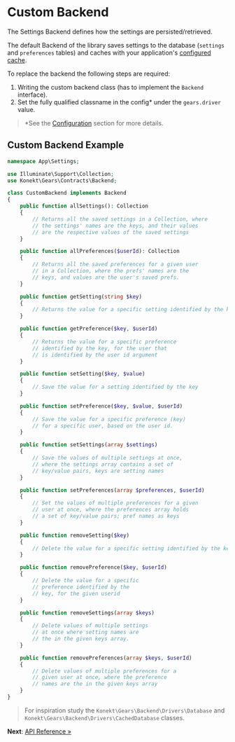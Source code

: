 # Custom Backend

The Settings Backend defines how the settings are persisted/retrieved.

The default Backend of the library saves settings to the database (`settings` and `preferences`
tables) and caches with your application's [configured cache](https://laravel.com/docs/7.x/cache).

To replace the backend the following steps are required:

1. Writing the custom backend class (has to implement the `Backend` interface).
2. Set the fully qualified classname in the config* under the `gears.driver` value.

> *See the [Configuration](configuration.md) section for more details.

## Custom Backend Example

```php
namespace App\Settings;

use Illuminate\Support\Collection;
use Konekt\Gears\Contracts\Backend;

class CustomBackend implements Backend
{
    public function allSettings(): Collection
    {
        // Returns all the saved settings in a Collection, where
        // the settings' names are the keys, and their values
        // are the respective values of the saved settings
    }

    public function allPreferences($userId): Collection
    {
        // Returns all the saved preferences for a given user
        // in a Collection, where the prefs' names are the
        // keys, and values are the user's saved prefs.        
    }

    public function getSetting(string $key)
    {
        // Returns the value for a specific setting identified by the key
    }

    public function getPreference($key, $userId)
    {
        // Returns the value for a specific preference
        // identified by the key, for the user that
        // is identified by the user id argument        
    }

    public function setSetting($key, $value)
    {
        // Save the value for a setting identified by the key
    }

    public function setPreference($key, $value, $userId)
    {
        // Save the value for a specific preference (key)
        // for a specific user, based on the user id.
    }

    public function setSettings(array $settings)
    {
        // Save the values of multiple settings at once,
        // where the settings array contains a set of
        // key/value pairs, keys are setting names
    }

    public function setPreferences(array $preferences, $userId)
    {
        // Set the values of multiple preferences for a given
        // user at once, where the preferences array holds
        // a set of key/value pairs; pref names as keys
    }

    public function removeSetting($key)
    {
        // Delete the value for a specific setting identified by the key        
    }

    public function removePreference($key, $userId)
    {
        // Delete the value for a specific
        // preference identified by the
        // key, for the given userid
    }

    public function removeSettings(array $keys)
    {
        // Delete values of multiple settings
        // at once where setting names are
        // the in the given keys array.
    }

    public function removePreferences(array $keys, $userId)
    {
        // Delete values of multiple preferences for a
        // given user at once, where the preference
        // names are the in the given keys array
    }
}
```

> For inspiration study the `Konekt\Gears\Backend\Drivers\Database` and
> `Konekt\Gears\Backend\Drivers\CachedDatabase` classes.

**Next**: [API Reference &raquo;](reference.md)
